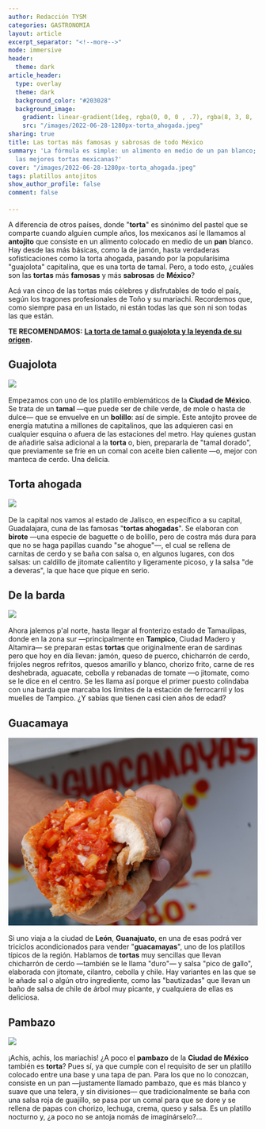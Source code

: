 ```yaml
---
author: Redacción TYSM
categories: GASTRONOMIA
layout: article
excerpt_separator: "<!--more-->"
mode: immersive
header:
  theme: dark
article_header:
  type: overlay
  theme: dark
  background_color: "#203028"
  background_image:
    gradient: linear-gradient(1deg, rgba(0, 0, 0 , .7), rgba(8, 3, 8, .9))
    src: "/images/2022-06-28-1280px-torta_ahogada.jpeg"
sharing: true
title: Las tortas más famosas y sabrosas de todo México
summary: 'La fórmula es simple: un alimento en medio de un pan blanco; ¿cuáles son
  las mejores tortas mexicanas?'
cover: "/images/2022-06-28-1280px-torta_ahogada.jpeg"
tags: platillos antojitos
show_author_profile: false
comment: false

---
```

A diferencia de otros países, donde "**torta**" es sinónimo del pastel que se comparte cuando alguien cumple años, los mexicanos así le llamamos al **antojito** que consiste en un alimento colocado en medio de un **pan** blanco. Hay desde las más básicas, como la de jamón, hasta verdaderas sofisticaciones como la torta ahogada, pasando por la popularísima "guajolota" capitalina, que es una torta de tamal. Pero, a todo esto, ¿cuáles son las **tortas** más **famosas** y más **sabrosas** de **México**?

Acá van cinco de las tortas más célebres y disfrutables de todo el país, según los tragones profesionales de Toño y su mariachi. Recordemos que, como siempre pasa en un listado, ni están todas las que son ni son todas las que están.

**TE RECOMENDAMOS:** [**La torta de tamal o guajolota y la leyenda de su origen**](https://blog.tonoysumariachi.com/gastronomia/2022/04/27/la-torta-de-tamal-o-guajolota-y-la-leyenda-de-su-origen.html)**.**

## Guajolota

![](https://upload.wikimedia.org/wikipedia/commons/thumb/2/2c/Guajolota.jpg/1024px-Guajolota.jpg)

Empezamos con uno de los platillo emblemáticos de la **Ciudad de México**. Se trata de un **tamal** —que puede ser de chile verde, de mole o hasta de dulce— que se envuelve en un **bolillo**: así de simple. Este antojito provee de energía matutina a millones de capitalinos, que las adquieren casi en cualquier esquina o afuera de las estaciones del metro. Hay quienes gustan de añadirle salsa adicional a la **torta** o, bien, prepararla de "tamal dorado", que previamente se fríe en un comal con aceite bien caliente —o, mejor con manteca de cerdo. Una delicia.

## Torta ahogada

![](https://upload.wikimedia.org/wikipedia/commons/thumb/6/6a/Torta_ahogada.jpg/1024px-Torta_ahogada.jpg)

De la capital nos vamos al estado de Jalisco, en específico a su capital, Guadalajara, cuna de las famosas "**tortas ahogadas**". Se elaboran con **birote** —una especie de baguette o de bolillo, pero de costra más dura para que no se haga papillas cuando "se ahogue"—, el cual se rellena de carnitas de cerdo y se baña con salsa o, en algunos lugares, con dos salsas: un caldillo de jitomate calientito y ligeramente picoso, y la salsa "de a deveras", la que hace que pique en serio.

## De la barda

![](https://upload.wikimedia.org/wikipedia/commons/thumb/6/63/Torta_de_la_barda.jpg/1024px-Torta_de_la_barda.jpg)

Ahora jalemos p'al norte, hasta llegar al fronterizo estado de Tamaulipas, donde en la zona sur —principalmente en **Tampico**, Ciudad Madero y Altamira— se preparan estas **tortas** que originalmente eran de sardinas pero que hoy en día llevan: jamón, queso de puerco, chicharrón de cerdo, frijoles negros refritos, quesos amarillo y blanco, chorizo frito, carne de res deshebrada, aguacate, cebolla y rebanadas de tomate —o jitomate, como se le dice en el centro. Se les llama así porque el primer puesto colindaba con una barda que marcaba los límites de la estación de ferrocarril y los muelles de Tampico. ¿Y sabías que tienen casi cien años de edad?

## Guacamaya

![](/images/2022-06-28-torta-guacamaya.jpeg)

Si uno viaja a la ciudad de **León**, **Guanajuato**, en una de esas podrá ver triciclos acondicionados para vender "**guacamayas**", uno de los platillos típicos de la región. Hablamos de **tortas** muy sencillas que llevan chicharrón de cerdo —también se le llama "duro"— y salsa "pico de gallo", elaborada con jitomate, cilantro, cebolla y chile. Hay variantes en las que se le añade sal o algún otro ingrediente, como las "bautizadas" que llevan un baño de salsa de chile de árbol muy picante, y cualquiera de ellas es deliciosa.

## Pambazo

![](https://upload.wikimedia.org/wikipedia/commons/thumb/8/8c/PambazosDF.JPG/1024px-PambazosDF.JPG)

¡Achis, achis, los mariachis! ¿A poco el **pambazo** de la **Ciudad de México** también es **torta**? Pues sí, ya que cumple con el requisito de ser un platillo colocado entre una base y una tapa de pan. Para los que no lo conozcan, consiste en un pan —justamente llamado pambazo, que es más blanco y suave que una telera, y sin divisiones— que tradicionalmente se baña con una salsa roja de guajillo, se pasa por un comal para que se dore y se rellena de papas con chorizo, lechuga, crema, queso y salsa. Es un platillo nocturno y, ¿a poco no se antoja nomás de imaginárselo?…